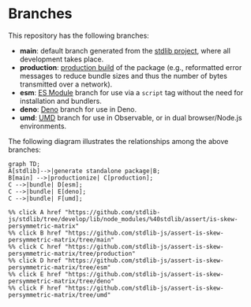 <!--

@license Apache-2.0

Copyright (c) 2022 The Stdlib Authors.

Licensed under the Apache License, Version 2.0 (the "License");
you may not use this file except in compliance with the License.
You may obtain a copy of the License at

    http://www.apache.org/licenses/LICENSE-2.0

Unless required by applicable law or agreed to in writing, software
distributed under the License is distributed on an "AS IS" BASIS,
WITHOUT WARRANTIES OR CONDITIONS OF ANY KIND, either express or implied.
See the License for the specific language governing permissions and
limitations under the License.

-->

# Branches

This repository has the following branches:

-   **main**: default branch generated from the [stdlib project][stdlib-url], where all development takes place.
-   **production**: [production build][production-url] of the package (e.g., reformatted error messages to reduce bundle sizes and thus the number of bytes transmitted over a network).
-   **esm**: [ES Module][esm-url] branch for use via a `script` tag without the need for installation and bundlers.
-   **deno**: [Deno][deno-url] branch for use in Deno.
-   **umd**: [UMD][umd-url] branch for use in Observable, or in dual browser/Node.js environments.

The following diagram illustrates the relationships among the above branches:

```mermaid
graph TD;
A[stdlib]-->|generate standalone package|B;
B[main] -->|productionize| C[production];
C -->|bundle| D[esm];
C -->|bundle| E[deno];
C -->|bundle| F[umd];

%% click A href "https://github.com/stdlib-js/stdlib/tree/develop/lib/node_modules/%40stdlib/assert/is-skew-persymmetric-matrix"
%% click B href "https://github.com/stdlib-js/assert-is-skew-persymmetric-matrix/tree/main"
%% click C href "https://github.com/stdlib-js/assert-is-skew-persymmetric-matrix/tree/production"
%% click D href "https://github.com/stdlib-js/assert-is-skew-persymmetric-matrix/tree/esm"
%% click E href "https://github.com/stdlib-js/assert-is-skew-persymmetric-matrix/tree/deno"
%% click F href "https://github.com/stdlib-js/assert-is-skew-persymmetric-matrix/tree/umd"
```

[stdlib-url]: https://github.com/stdlib-js/stdlib/tree/develop/lib/node_modules/%40stdlib/assert/is-skew-persymmetric-matrix
[production-url]: https://github.com/stdlib-js/assert-is-skew-persymmetric-matrix/tree/production
[deno-url]: https://github.com/stdlib-js/assert-is-skew-persymmetric-matrix/tree/deno
[umd-url]: https://github.com/stdlib-js/assert-is-skew-persymmetric-matrix/tree/umd
[esm-url]: https://github.com/stdlib-js/assert-is-skew-persymmetric-matrix/tree/esm